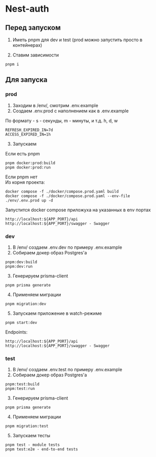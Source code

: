 # Nest-auth

## Перед запуском

1. Иметь pnpm для dev и test (prod можно запустить просто в контейнерах)

2. Ставим зависимости

```
pnpm i
```

## Для запуска

### prod

1. Заходим в /env/, смотрим .env.example
2. Создаем .env.prod с наполнением как в .env.example

По формату - s - секунды, m - минуты, и т.д. h, d, w

```
REFRESH_EXPIRED_IN=7d
ACCESS_EXPIRED_IN=1h
```

3. Запускаем

Если есть pnpm

```
pnpm docker:prod:build
pnpm docker:prod:run
```

Если pnpm нет  
Из корня проекта:

```
docker compose -f ./docker/compose.prod.yaml build
docker compose -f ./docker/compose.prod.yaml --env-file ./env/.env.prod up -d
```

Запустится docker compose приложуха на указанных в env портах

```
http://localhost:${APP_PORT}/api
http://localhost:${APP_PORT}/swagger - Swagger
```

### dev

1. В /env/ создаем .env.dev по примеру .env.example
2. Собираем докер образ Postgres'а

```
pnpm:dev:build
pnpm:dev:run
```

3. Генерируем prisma-client

```
pnpm prisma generate
```

4. Применяем миграции

```
pnpm migration:dev
```

5. Запускаем приложение в watch-режиме

```
pnpm start:dev
```

Endpoints:

```
http://localhost:${APP_PORT}/api
http://localhost:${APP_PORT}/swagger - Swagger
```

### test

1. В /env/ создаем .env.test по примеру .env.example
2. Собираем докер образ Postgres'а

```
pnpm:test:build
pnpm:test:run
```

3. Генерируем prisma-client

```
pnpm prisma generate
```

4. Применяем миграции

```
pnpm migration:test
```

5. Запускаем тесты

```
pnpm test - module tests
pnpm test:e2e - end-to-end tests
```
